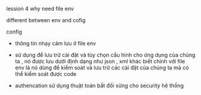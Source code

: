 lession 4  why need file env


different between env and cofig

config 

- thông tin nhạy cảm lưu ở file env
- sử dụng để lưu trữ cài đặt và tùy chọn cầu hình cho ứng dụng của chúng ta , nó được lưu dưới định dạng như json , xml 
khác biết chính với file env là nó dùng để kiểm soát và lưu trữ các cài đặt của chúng ta mà có  thể kiểm soát được code

- authencation
 sử dụng thuật toán bất đối xửng cho security hệ thống 